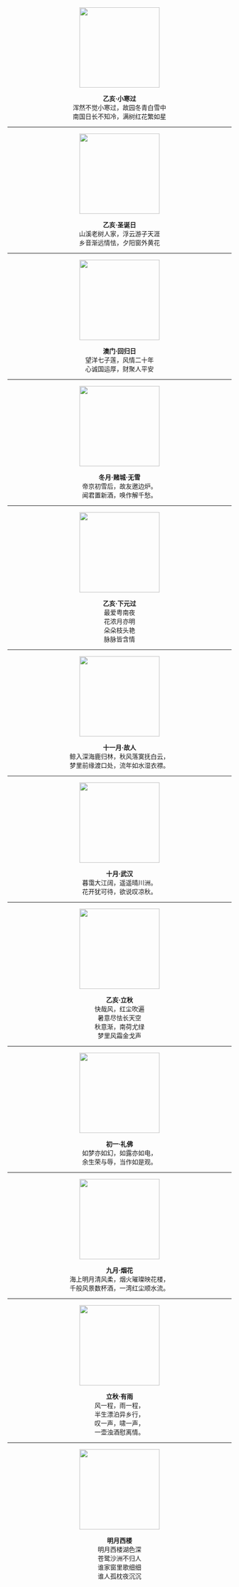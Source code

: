 <div align="center">

<img src="https://github.com/user-attachments/assets/59f89fe7-e8b7-49d6-8d12-cdcff574200f" width="180"/>

**乙亥·小寒过**  
浑然不觉小寒过，故园冬青白雪中  
南国日长不知冷，满树红花繁如星  

---

<img src="https://github.com/user-attachments/assets/ee12ce20-eba6-4c11-bd13-5a045f6a9834" width="180"/>

**乙亥·圣诞日**  
山溪老树人家，浮云游子天涯  
乡音渐远情怯，夕阳窗外黄花  

---

<img src="https://github.com/user-attachments/assets/a3354544-a2d1-43f6-ac98-cedd51adad9f" width="180"/>

**澳门·回归日**  
望洋七子莲，风情二十年  
心诚国运厚，财聚人平安  

---

<img src="https://github.com/user-attachments/assets/ef728697-548a-4a18-a731-e8182e78c900" width="180"/>

**冬月·赌城·无雪**  
帝京初雪后，故友邀边炉。  
闻君置新酒，唤作解千愁。  

---

<img src="https://github.com/user-attachments/assets/7d3cd2b5-ad5e-4c16-8382-f337ccc79a43" width="180"/>

**乙亥·下元过**  
最爱粤南夜  
花浓月亦明  
朵朵枝头艳  
脉脉皆含情  

---

<img src="https://github.com/user-attachments/assets/02f4783d-f4fc-41dd-a392-475deb385e91" width="180"/>

**十一月·故人**  
鲸入深海鹿归林，秋风落寞抚白云，  
梦里前缘渡口处，流年如水湿衣襟。  

---

<img src="https://github.com/user-attachments/assets/e54ae210-3998-4722-ad46-636fce86795a" width="180"/>

**十月·武汉**  
暮霭大江阔，遥遥晴川洲。  
花开犹可待，欲说叹凉秋。  

---

<img src="https://github.com/user-attachments/assets/db968bfb-9949-4c68-8723-ad41e1cca8a0" width="180"/>

**乙亥·立秋**  
快哉风，红尘吹遍  
暑意尽怯长天空  
秋意渐，南荷尤绿  
梦里风霜金戈声  

---

<img src="https://github.com/user-attachments/assets/29f840d5-fedc-4326-bd7f-39fc8222d947" width="180"/>

**初一·礼佛**  
如梦亦如幻，如露亦如电，  
余生荣与辱，当作如是观。  

---

<img src="https://github.com/user-attachments/assets/442d2b79-1a55-4598-9b87-0b8bd0a60efb" width="180"/>

**九月·烟花**  
海上明月清风柔，烟火璀璨映花楼，  
千般风景数杯酒，一湾红尘顺水流。  

---

<img src="https://github.com/user-attachments/assets/fab081b7-bed6-495f-a25b-ee86a202c4b5" width="180"/>

**立秋·有雨**  
风一程，雨一程，  
半生漂泊异乡行，  
叹一声，啸一声，  
一壶浊酒慰离情。  

---

<img src="https://github.com/user-attachments/assets/357b6489-4c14-4ba7-8450-258f1c1a3c67" width="180"/>

**明月西楼**  
明月西楼湖色深  
苍鹭沙洲不归人  
谁家窗里歌细细  
谁人孤枕夜沉沉  

</div>